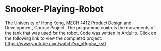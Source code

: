 # Snooker-Playing-Robot
The University of Hong Kong, MECH 4412 Product Design and Development, Course Project. The programme controls the movements of the tank that was used for the robot. Code was written in Arduino. Click on the following link to view the completed project: https://www.youtube.com/watch?v=_oRgo5a_ks0 
